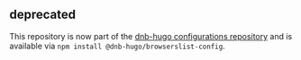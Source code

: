 ## deprecated

This repository is now part of the [dnb-hugo configurations repository](https://github.com/dnb-hugo/configurations) and is available via `npm install @dnb-hugo/browserslist-config`.
